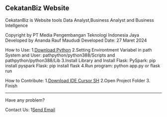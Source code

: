 CekatanBiz Website
------------------------------------------------------------------------------------------------------------------------------------------------------------------------------------------------------------------------

CekatanBiz is Website tools Data Analyst,Business Analyst and Business Intellgence

Copyright by PT Media Pengembangan Teknologi Indonesia Jaya
Developed by Ananda Rauf Maududi
Developed Date: 27 Maret 2024

How to Use:
1.[Download Python](https://www.python.org/downloads/)
2.Setting Environtment Variabel in path System and User: pathpython/python388/Scripts and pathpython/python388/Lib
3.Install Library and Install Flask: PySpark: pip install pyspark Flask: pip install flask
4.Run program: python app.py or flask run

How to Contribute:
1.[Download IDE Cursor SH](https://cursor.sh/)
2.Open Project Folder
3. Finish

-----------------------------------------------------------------------------------------------------------------------------------------------------------------------------------------------------------------------

Have any problem?

Contact Us:
1[Send Email](https://mailto:tmdgroupid@gmail.com)

